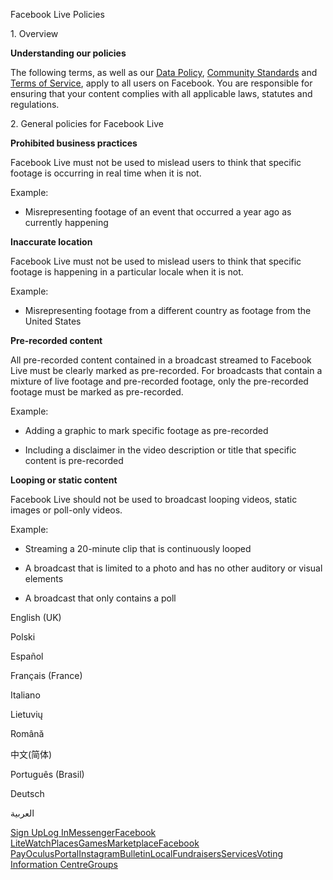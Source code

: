Facebook Live Policies

1\. Overview

**Understanding our policies**

The following terms, as well as our [Data Policy](https://www.facebook.com/about/privacy/), [Community Standards](https://www.facebook.com/communitystandards/) and [Terms of Service](https://www.facebook.com/legal/terms), apply to all users on Facebook. You are responsible for ensuring that your content complies with all applicable laws, statutes and regulations.

2\. General policies for Facebook Live

**Prohibited business practices**

Facebook Live must not be used to mislead users to think that specific footage is occurring in real time when it is not.

Example:

*   Misrepresenting footage of an event that occurred a year ago as currently happening

**Inaccurate location**

Facebook Live must not be used to mislead users to think that specific footage is happening in a particular locale when it is not.

Example:

*   Misrepresenting footage from a different country as footage from the United States

**Pre-recorded content**

All pre-recorded content contained in a broadcast streamed to Facebook Live must be clearly marked as pre-recorded. For broadcasts that contain a mixture of live footage and pre-recorded footage, only the pre-recorded footage must be marked as pre-recorded.

Example:

*   Adding a graphic to mark specific footage as pre-recorded

*   Including a disclaimer in the video description or title that specific content is pre-recorded

**Looping or static content**

Facebook Live should not be used to broadcast looping videos, static images or poll-only videos.

Example:

*   Streaming a 20-minute clip that is continuously looped

*   A broadcast that is limited to a photo and has no other auditory or visual elements

*   A broadcast that only contains a poll

English (UK)

Polski

Español

Français (France)

Italiano

Lietuvių

Română

中文(简体)

Português (Brasil)

Deutsch

العربية

[Sign Up](https://www.facebook.com/reg/)[Log In](https://www.facebook.com/login/)[Messenger](https://l.facebook.com/l.php?u=https%3A%2F%2Fmessenger.com%2F&h=AT14zhc13MRWrxi6oMV27V5hGHzMaHzAP1y6q6icHnLmkC1LMc_0z0UNlFn1xRtPUBW92Zue6khrxBdt8x6pQEZ_z4e-LaeWbB6Z71xXIwBP3K1GBPxQtnfFaikhwO_Vodi5ldcNepZRCLgbNRk2CTHTJxJ1bM44sj-wkA)[Facebook Lite](https://www.facebook.com/lite/)[Watch](https://en-gb.facebook.com/watch/)[Places](https://www.facebook.com/places/)[Games](https://www.facebook.com/games/)[Marketplace](https://www.facebook.com/marketplace/)[Facebook Pay](https://pay.facebook.com/)[Oculus](https://l.facebook.com/l.php?u=https%3A%2F%2Fwww.oculus.com%2F&h=AT14zhc13MRWrxi6oMV27V5hGHzMaHzAP1y6q6icHnLmkC1LMc_0z0UNlFn1xRtPUBW92Zue6khrxBdt8x6pQEZ_z4e-LaeWbB6Z71xXIwBP3K1GBPxQtnfFaikhwO_Vodi5ldcNepZRCLgbNRk2CTHTJxJ1bM44sj-wkA)[Portal](https://portal.facebook.com/)[Instagram](https://l.facebook.com/l.php?u=https%3A%2F%2Fwww.instagram.com%2F&h=AT14zhc13MRWrxi6oMV27V5hGHzMaHzAP1y6q6icHnLmkC1LMc_0z0UNlFn1xRtPUBW92Zue6khrxBdt8x6pQEZ_z4e-LaeWbB6Z71xXIwBP3K1GBPxQtnfFaikhwO_Vodi5ldcNepZRCLgbNRk2CTHTJxJ1bM44sj-wkA)[Bulletin](https://www.bulletin.com/)[Local](https://www.facebook.com/local/lists/245019872666104/)[Fundraisers](https://www.facebook.com/fundraisers/)[Services](https://www.facebook.com/biz/directory/)[Voting Information Centre](https://www.facebook.com/votinginformationcenter/?entry_point=c2l0ZQ%3D%3D)[Groups](https://www.facebook.com/groups/explore/)